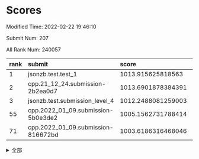 # Scores

Modified Time: 2022-02-22 19:46:10

Submit Num: 207

All Rank Num: 240057

| rank |               submit               |       score        |       sigma        | pk_num |
| :--- | :--------------------------------- | :----------------- | :----------------- | :----- |
| 1    | jsonzb.test.test_1                 | 1013.915625818563  | 0.8160744081227322 | 4637   |
| 2    | cpp.21_12_24.submission-2b2ea0d7   | 1013.6901878384391 | 0.8101264656126784 | 4636   |
| 3    | jsonzb.test.submission_level_4     | 1012.2488081259003 | 0.8094754289294962 | 4639   |
| 55   | cpp.2022_01_09.submission-5b0e3de2 | 1005.1562731788414 | 0.7291899970179796 | 4636   |
| 71   | cpp.2022_01_09.submission-816672bd | 1003.6186316468046 | 0.718093075085509  | 4641   |


<details>
<summary>全部</summary>

| rank |                 submit                 |       score        |       sigma        | pk_num |
| :--- | :------------------------------------- | :----------------- | :----------------- | :----- |
| 1    | jsonzb.test.test_1                     | 1013.915625818563  | 0.8160744081227322 | 4637   |
| 2    | cpp.21_12_24.submission-2b2ea0d7       | 1013.6901878384391 | 0.8101264656126784 | 4636   |
| 3    | jsonzb.test.submission_level_4         | 1012.2488081259003 | 0.8094754289294962 | 4639   |
| 4    | gobigger.level_3.submission_level_3_20 | 1011.8405503780104 | 0.7606166051879142 | 4640   |
| 5    | gobigger.level_3.submission_level_3_32 | 1011.6568922854606 | 0.7722036032730382 | 4640   |
| 6    | gobigger.level_3.submission_level_3_24 | 1011.3030234169867 | 0.7735123426293703 | 4638   |
| 7    | gobigger.level_3.submission_level_3_11 | 1011.1996505946181 | 0.7604246574503256 | 4639   |
| 8    | gobigger.level_3.submission_level_3_34 | 1011.1094348735446 | 0.7780646366405247 | 4636   |
| 9    | gobigger.level_3.submission_level_3_30 | 1011.0286711303371 | 0.7888809637521144 | 4636   |
| 10   | gobigger.level_3.submission_level_3_6  | 1010.6974132271197 | 0.7781634660749922 | 4634   |
| 11   | gobigger.level_3.submission_level_3_48 | 1010.6640156143308 | 0.7641822903295834 | 4634   |
| 12   | gobigger.level_3.submission_level_3_7  | 1010.5625509714473 | 0.7734432313909092 | 4642   |
| 13   | gobigger.level_3.submission_level_3_16 | 1010.5550876903984 | 0.7663716669932373 | 4641   |
| 14   | gobigger.level_3.submission_level_3_5  | 1010.5129312974739 | 0.7437868109199457 | 4635   |
| 15   | gobigger.level_3.submission_level_3_18 | 1010.3352688627431 | 0.7515864965507846 | 4636   |
| 16   | gobigger.level_3.submission_level_3_26 | 1010.3221751807239 | 0.7617891815427883 | 4647   |
| 17   | gobigger.level_3.submission_level_3_17 | 1010.2813102844528 | 0.7956471281583423 | 4640   |
| 18   | gobigger.level_3.submission_level_3_44 | 1010.2509047552634 | 0.7440126014694454 | 4640   |
| 19   | gobigger.level_3.submission_level_3_49 | 1010.1032142228795 | 0.7753047216675392 | 4640   |
| 20   | gobigger.level_3.submission_level_3_33 | 1010.0983103926117 | 0.7514309225428106 | 4645   |
| 21   | gobigger.level_3.submission_level_3_41 | 1009.9782471396445 | 0.7345347294976122 | 4637   |
| 22   | gobigger.level_3.submission_level_3_47 | 1009.9678521060774 | 0.7684773890795287 | 4646   |
| 23   | gobigger.level_3.submission_level_3_45 | 1009.9510146947642 | 0.7510006648643665 | 4635   |
| 24   | gobigger.level_3.submission_level_3_37 | 1009.9446784067561 | 0.7525680731201388 | 4637   |
| 25   | gobigger.level_3.submission_level_3_2  | 1009.9314329901258 | 0.7591789787064019 | 4638   |
| 26   | gobigger.level_3.submission_level_3_35 | 1009.9181707759176 | 0.7688177118211651 | 4640   |
| 27   | gobigger.level_3.submission_level_3_13 | 1009.8446785972612 | 0.7545820189641953 | 4638   |
| 28   | gobigger.level_3.submission_level_3_9  | 1009.794502041239  | 0.77088923573597   | 4638   |
| 29   | gobigger.level_3.submission_level_3_36 | 1009.7483301801263 | 0.7630408256672778 | 4638   |
| 30   | gobigger.level_3.submission_level_3_46 | 1009.742390638144  | 0.7393925343742734 | 4642   |
| 31   | gobigger.level_3.submission_level_3_14 | 1009.7285538363848 | 0.7414913788411585 | 4632   |
| 32   | gobigger.level_3.submission_level_3_43 | 1009.7207280855318 | 0.7661676926543826 | 4638   |
| 33   | gobigger.level_3.submission_level_3_23 | 1009.7019224969558 | 0.7621556385189029 | 4634   |
| 34   | gobigger.level_3.submission_level_3_4  | 1009.6695923982957 | 0.7680381485257393 | 4638   |
| 35   | gobigger.level_3.submission_level_3_42 | 1009.665354253633  | 0.7684856013614265 | 4636   |
| 36   | gobigger.level_3.submission_level_3_31 | 1009.6583711336514 | 0.7493087840958009 | 4643   |
| 37   | gobigger.level_3.submission_level_3_25 | 1009.5863973791223 | 0.7432171009244966 | 4636   |
| 38   | gobigger.level_3.submission_level_3_19 | 1009.5513590502184 | 0.7549426627832616 | 4639   |
| 39   | gobigger.level_3.submission_level_3_8  | 1009.4803227513452 | 0.7866301622821376 | 4641   |
| 40   | gobigger.level_3.submission_level_3_10 | 1009.4506981700048 | 0.7354298071218678 | 4638   |
| 41   | gobigger.level_3.submission_level_3_3  | 1009.4308382150874 | 0.765083589649486  | 4637   |
| 42   | gobigger.level_3.submission_level_3_28 | 1009.4041878347797 | 0.765043983452665  | 4642   |
| 43   | gobigger.level_3.submission_level_3_15 | 1009.3335396472214 | 0.7389638713312876 | 4640   |
| 44   | gobigger.level_3.submission_level_3_21 | 1009.3215188406529 | 0.744738180183241  | 4638   |
| 45   | gobigger.level_3.submission_level_3_40 | 1009.2692801940475 | 0.7417500565792848 | 4640   |
| 46   | gobigger.level_3.submission_level_3_29 | 1009.255217918027  | 0.7659186709022593 | 4641   |
| 47   | gobigger.level_3.submission_level_3_27 | 1009.2017080554211 | 0.7309398855967637 | 4641   |
| 48   | gobigger.level_3.submission_level_3_1  | 1009.1866386315392 | 0.7702114196460143 | 4634   |
| 49   | gobigger.level_3.submission_level_3_38 | 1009.0348320498072 | 0.7582235512686744 | 4635   |
| 50   | gobigger.level_3.submission_level_3_22 | 1008.9932837812074 | 0.7462106898273906 | 4642   |
| 51   | gobigger.level_3.submission_level_3_39 | 1008.754857235385  | 0.745375425334316  | 4643   |
| 52   | gobigger.level_3.submission_level_3_12 | 1008.7070037214124 | 0.7824023429428514 | 4643   |
| 53   | gobigger.level_3.submission_level_3_0  | 1008.0053263789324 | 0.7448569379737444 | 4642   |
| 54   | gobigger.level_1.submission_level_1_48 | 1005.2145374989228 | 0.710166611182751  | 4641   |
| 55   | cpp.2022_01_09.submission-5b0e3de2     | 1005.1562731788414 | 0.7291899970179796 | 4636   |
| 56   | gobigger.level_1.submission_level_1_27 | 1005.1287644635705 | 0.7200925949978421 | 4638   |
| 57   | gobigger.level_1.submission_level_1_31 | 1004.7937610866442 | 0.7334692105729467 | 4636   |
| 58   | gobigger.level_1.submission_level_1_14 | 1004.6563811600378 | 0.7286500280375636 | 4640   |
| 59   | gobigger.level_1.submission_level_1_17 | 1004.303228249185  | 0.7178146507538907 | 4635   |
| 60   | gobigger.level_1.submission_level_1_44 | 1004.1193345244079 | 0.7144668339275572 | 4640   |
| 61   | gobigger.level_1.submission_level_1_2  | 1004.07186170405   | 0.7167600902741382 | 4640   |
| 62   | gobigger.level_1.submission_level_1_49 | 1003.8929707433731 | 0.7254976790221176 | 4640   |
| 63   | gobigger.level_1.submission_level_1_13 | 1003.8597394671435 | 0.7072616984041011 | 4640   |
| 64   | gobigger.level_1.submission_level_1_30 | 1003.8232665032152 | 0.7220546232663076 | 4634   |
| 65   | gobigger.level_1.submission_level_1_12 | 1003.7908718432578 | 0.7056530739528187 | 4642   |
| 66   | gobigger.level_1.submission_level_1_16 | 1003.7666233218837 | 0.7262339492645479 | 4637   |
| 67   | gobigger.level_1.submission_level_1_28 | 1003.7488443024155 | 0.7085685539862027 | 4645   |
| 68   | gobigger.level_1.submission_level_1_25 | 1003.7280905571035 | 0.7164273207024489 | 4639   |
| 69   | gobigger.level_1.submission_level_1_1  | 1003.6921539050256 | 0.7250288699967296 | 4641   |
| 70   | gobigger.level_1.submission_level_1_19 | 1003.6339557158593 | 0.7161960912864482 | 4633   |
| 71   | cpp.2022_01_09.submission-816672bd     | 1003.6186316468046 | 0.718093075085509  | 4641   |
| 72   | gobigger.level_1.submission_level_1_43 | 1003.4891277485214 | 0.7204418405468699 | 4637   |
| 73   | gobigger.level_1.submission_level_1_38 | 1003.4629897206871 | 0.7152922780281588 | 4639   |
| 74   | gobigger.level_1.submission_level_1_0  | 1003.4457508866517 | 0.6999552749095689 | 4642   |
| 75   | gobigger.level_1.submission_level_1_33 | 1003.3273793796845 | 0.7023329450031587 | 4637   |
| 76   | gobigger.level_1.submission_level_1_41 | 1003.302479402296  | 0.7026633839138555 | 4637   |
| 77   | gobigger.level_1.submission_level_1_24 | 1003.2608230116425 | 0.7261732403226825 | 4641   |
| 78   | gobigger.level_1.submission_level_1_15 | 1003.2482724112957 | 0.6984264991974929 | 4638   |
| 79   | gobigger.level_1.submission_level_1_3  | 1003.2389017814222 | 0.7210056576586332 | 4638   |
| 80   | gobigger.level_1.submission_level_1_46 | 1003.232977237261  | 0.7165578895175517 | 4641   |
| 81   | gobigger.level_1.submission_level_1_23 | 1003.2045932190302 | 0.7101414296848576 | 4635   |
| 82   | gobigger.level_1.submission_level_1_32 | 1003.1705356999619 | 0.7181704208753563 | 4636   |
| 83   | gobigger.level_1.submission_level_1_4  | 1003.1214063938144 | 0.7181007487573668 | 4636   |
| 84   | gobigger.level_1.submission_level_1_7  | 1003.0755706603667 | 0.7080791187591237 | 4638   |
| 85   | gobigger.level_1.submission_level_1_8  | 1003.0722969654125 | 0.7209166140565741 | 4640   |
| 86   | gobigger.level_1.submission_level_1_20 | 1003.0691957012606 | 0.7121923743081944 | 4646   |
| 87   | gobigger.level_1.submission_level_1_36 | 1003.0466087068139 | 0.7258496457097842 | 4639   |
| 88   | gobigger.level_1.submission_level_1_37 | 1002.9759841193561 | 0.7090665570611067 | 4636   |
| 89   | gobigger.level_1.submission_level_1_21 | 1002.935929170003  | 0.7187763000037786 | 4639   |
| 90   | gobigger.level_1.submission_level_1_5  | 1002.9041244081452 | 0.7173396277823124 | 4641   |
| 91   | gobigger.level_1.submission_level_1_11 | 1002.8973614573587 | 0.7221262889709932 | 4636   |
| 92   | gobigger.level_1.submission_level_1_34 | 1002.8925475544348 | 0.7110963517945975 | 4638   |
| 93   | gobigger.level_1.submission_level_1_40 | 1002.8920685795885 | 0.7199872161590598 | 4638   |
| 94   | gobigger.level_1.submission_level_1_9  | 1002.8299499579284 | 0.7175253173923547 | 4636   |
| 95   | gobigger.level_1.submission_level_1_29 | 1002.8198056407755 | 0.7080703812859298 | 4641   |
| 96   | gobigger.level_1.submission_level_1_35 | 1002.6799980514905 | 0.7247937325610323 | 4639   |
| 97   | gobigger.level_1.submission_level_1_42 | 1002.5582442684874 | 0.7181834000837397 | 4641   |
| 98   | gobigger.level_1.submission_level_1_22 | 1002.5459719461161 | 0.7063821905683747 | 4639   |
| 99   | gobigger.level_1.submission_level_1_18 | 1002.4965509622846 | 0.7096083459651439 | 4641   |
| 100  | gobigger.level_1.submission_level_1_39 | 1002.4474903411792 | 0.7079736128090235 | 4639   |
| 101  | gobigger.level_1.submission_level_1_6  | 1002.3940466962671 | 0.7121236351994155 | 4641   |
| 102  | gobigger.level_1.submission_level_1_10 | 1002.2559436407385 | 0.7181322743692364 | 4637   |
| 103  | gobigger.level_1.submission_level_1_26 | 1002.2061864671259 | 0.7096072754004532 | 4640   |
| 104  | gobigger.level_1.submission_level_1_47 | 1002.1713336462733 | 0.7057450595821076 | 4639   |
| 105  | gobigger.level_1.submission_level_1_45 | 1001.5797818522909 | 0.7104520223252979 | 4638   |
| 106  | gobigger.random.submission_random_9    | 997.8605882756282  | 0.698597932247922  | 4635   |
| 107  | gobigger.random.submission_random_27   | 997.3470855692285  | 0.713215888092034  | 4640   |
| 108  | gobigger.random.submission_random_42   | 997.2202449144273  | 0.7090952980833276 | 4638   |
| 109  | gobigger.random.submission_random_3    | 997.1424637991457  | 0.7014208736296099 | 4644   |
| 110  | gobigger.random.submission_random_5    | 997.1139779707866  | 0.6981840686261834 | 4637   |
| 111  | gobigger.random.submission_random_40   | 997.0719502676332  | 0.7123219720342143 | 4640   |
| 112  | gobigger.random.submission_random_22   | 997.0658029929956  | 0.7067350311345528 | 4639   |
| 113  | gobigger.random.submission_random_41   | 996.9103119967505  | 0.7084410012444295 | 4642   |
| 114  | gobigger.random.submission_random_2    | 996.7924587669916  | 0.7163050050760777 | 4636   |
| 115  | gobigger.random.submission_random_17   | 996.6962717967448  | 0.7063690797832222 | 4640   |
| 116  | gobigger.random.submission_random_30   | 996.6905102278499  | 0.7173970609363344 | 4637   |
| 117  | gobigger.random.submission_random_11   | 996.6750914616182  | 0.7150636595015862 | 4632   |
| 118  | gobigger.random.submission_random_1    | 996.6238906448218  | 0.7019435053639247 | 4639   |
| 119  | gobigger.random.submission_random_47   | 996.5836510240304  | 0.7063826238705464 | 4638   |
| 120  | gobigger.random.submission_random_18   | 996.5420793671378  | 0.6985572485879009 | 4639   |
| 121  | gobigger.random.submission_random_31   | 996.3418897842056  | 0.7061748908953966 | 4639   |
| 122  | gobigger.random.submission_random_14   | 996.2633248102636  | 0.6935982716396468 | 4639   |
| 123  | gobigger.random.submission_random_7    | 996.2124346462831  | 0.7127602346386335 | 4636   |
| 124  | gobigger.random.submission_random_49   | 996.1905590581384  | 0.7009302119909034 | 4642   |
| 125  | gobigger.random.submission_random_8    | 996.1009088052909  | 0.7183507358148602 | 4639   |
| 126  | gobigger.random.submission_random_23   | 996.0929792428518  | 0.7224998001583308 | 4644   |
| 127  | gobigger.random.submission_random_6    | 996.0717319351351  | 0.7176465995784693 | 4638   |
| 128  | gobigger.random.submission_random_12   | 996.0577581626804  | 0.7250744805132604 | 4642   |
| 129  | gobigger.random.submission_random_48   | 996.0120436816637  | 0.705896341994003  | 4639   |
| 130  | gobigger.random.submission_random_46   | 995.9977728128092  | 0.7089029825097093 | 4637   |
| 131  | gobigger.random.submission_random_44   | 995.9696807648887  | 0.7188430445768227 | 4634   |
| 132  | gobigger.random.submission_random_4    | 995.89921917856    | 0.7030151186574572 | 4638   |
| 133  | gobigger.random.submission_random_35   | 995.8592789851028  | 0.7040864145145245 | 4644   |
| 134  | gobigger.random.submission_random_24   | 995.8490875285861  | 0.7106496459489086 | 4641   |
| 135  | gobigger.random.submission_random_38   | 995.8480239216944  | 0.7145318557499951 | 4637   |
| 136  | gobigger.random.submission_random_19   | 995.8384801204924  | 0.7201526259598863 | 4641   |
| 137  | gobigger.random.submission_random_29   | 995.8299559647961  | 0.7180945480596501 | 4642   |
| 138  | gobigger.random.submission_random_39   | 995.8093831820124  | 0.7174359225267836 | 4636   |
| 139  | gobigger.random.submission_random_33   | 995.7925168619068  | 0.7055781017808319 | 4638   |
| 140  | gobigger.random.submission_random_36   | 995.7471563724024  | 0.7230539603806452 | 4636   |
| 141  | gobigger.random.submission_random_16   | 995.5935479654527  | 0.7236993086930947 | 4639   |
| 142  | gobigger.random.submission_random_43   | 995.5834332322385  | 0.7039948328160776 | 4635   |
| 143  | gobigger.random.submission_random_15   | 995.5523032815647  | 0.7112595856977618 | 4641   |
| 144  | gobigger.random.submission_random_10   | 995.521437375823   | 0.702284558949225  | 4641   |
| 145  | gobigger.random.submission_random_32   | 995.4710087512453  | 0.7071913519096521 | 4633   |
| 146  | gobigger.random.submission_random_0    | 995.2232356425789  | 0.7070904876961694 | 4639   |
| 147  | gobigger.random.submission_random_37   | 995.2056391436936  | 0.7061275936431877 | 4636   |
| 148  | gobigger.random.submission_random_34   | 995.0835720987423  | 0.7167347050343069 | 4636   |
| 149  | gobigger.random.submission_random_20   | 995.003272976769   | 0.7194670618912017 | 4640   |
| 150  | gobigger.random.submission_random_45   | 994.8507499585551  | 0.6956044489721699 | 4635   |
| 151  | gobigger.random.submission_random_28   | 994.7137833503705  | 0.7183254239518315 | 4640   |
| 152  | gobigger.random.submission_random_21   | 994.6713296259884  | 0.7352765055994992 | 4637   |
| 153  | gobigger.random.submission_random_25   | 994.6178961776578  | 0.7086796175654655 | 4637   |
| 154  | gobigger.random.submission_random_26   | 994.0207315738264  | 0.7255815526572049 | 4638   |
| 155  | gobigger.level_2.submission_level_2_1  | 993.8275879295804  | 0.7274337047726895 | 4641   |
| 156  | gobigger.random.submission_random_13   | 993.7664970282913  | 0.7179376785973371 | 4642   |
| 157  | gobigger.level_2.submission_level_2_34 | 993.5039735560586  | 0.7299040799668444 | 4639   |
| 158  | gobigger.level_2.submission_level_2_48 | 993.4411376086678  | 0.7464773093878524 | 4642   |
| 159  | gobigger.level_2.submission_level_2_31 | 993.4004983974163  | 0.7581396841284125 | 4635   |
| 160  | gobigger.level_2.submission_level_2_23 | 993.3108383908507  | 0.7437203626357572 | 4635   |
| 161  | gobigger.level_2.submission_level_2_22 | 993.2378237132215  | 0.7535383347824303 | 4637   |
| 162  | gobigger.level_2.submission_level_2_0  | 993.2179699600232  | 0.719001414261427  | 4638   |
| 163  | gobigger.level_2.submission_level_2_32 | 993.0929767336693  | 0.7395677625107248 | 4639   |
| 164  | gobigger.level_2.submission_level_2_4  | 993.0813227849128  | 0.7228502088720659 | 4638   |
| 165  | gobigger.level_2.submission_level_2_33 | 993.0271075151329  | 0.7403329738317355 | 4644   |
| 166  | gobigger.level_2.submission_level_2_36 | 992.9075332420252  | 0.7290721988906391 | 4638   |
| 167  | gobigger.level_2.submission_level_2_3  | 992.8406970488637  | 0.7420143672224444 | 4642   |
| 168  | gobigger.level_2.submission_level_2_5  | 992.8349188017967  | 0.7337317650703525 | 4643   |
| 169  | gobigger.level_2.submission_level_2_10 | 992.692038795871   | 0.7212601653010842 | 4641   |
| 170  | gobigger.level_2.submission_level_2_25 | 992.6072342205077  | 0.7346727565049551 | 4639   |
| 171  | gobigger.level_2.submission_level_2_39 | 992.5538075184643  | 0.7375181062804309 | 4633   |
| 172  | gobigger.level_2.submission_level_2_2  | 992.5184488606183  | 0.7261168940455747 | 4640   |
| 173  | gobigger.level_2.submission_level_2_21 | 992.4790375652611  | 0.7415113764817991 | 4641   |
| 174  | gobigger.level_2.submission_level_2_6  | 992.4741693899722  | 0.7308600608177256 | 4640   |
| 175  | gobigger.level_2.submission_level_2_26 | 992.4263380379316  | 0.7442764644663699 | 4634   |
| 176  | gobigger.level_2.submission_level_2_15 | 992.3350374432321  | 0.7462820516379808 | 4639   |
| 177  | gobigger.level_2.submission_level_2_20 | 992.3124951635808  | 0.7419350074316906 | 4639   |
| 178  | gobigger.level_2.submission_level_2_24 | 992.234872264065   | 0.7523906352092097 | 4638   |
| 179  | gobigger.level_2.submission_level_2_8  | 992.1417576300255  | 0.7345672949292229 | 4641   |
| 180  | gobigger.level_2.submission_level_2_30 | 992.0212922784671  | 0.7524502723828075 | 4640   |
| 181  | gobigger.level_2.submission_level_2_11 | 991.9937175614378  | 0.7529186612131981 | 4641   |
| 182  | gobigger.level_2.submission_level_2_19 | 991.9834046099132  | 0.7506011041122561 | 4643   |
| 183  | gobigger.level_2.submission_level_2_47 | 991.9159342029003  | 0.7595052311235898 | 4641   |
| 184  | gobigger.level_2.submission_level_2_18 | 991.9017230592164  | 0.7439487279585187 | 4637   |
| 185  | gobigger.level_2.submission_level_2_43 | 991.8329924523412  | 0.7364668883245021 | 4636   |
| 186  | gobigger.level_2.submission_level_2_29 | 991.7588349730221  | 0.7589611786669703 | 4641   |
| 187  | gobigger.level_2.submission_level_2_7  | 991.7544952397948  | 0.7394556449554182 | 4637   |
| 188  | gobigger.level_2.submission_level_2_17 | 991.7287239740804  | 0.7520635480446207 | 4634   |
| 189  | gobigger.level_2.submission_level_2_14 | 991.7253564450158  | 0.7512361386642225 | 4644   |
| 190  | gobigger.level_2.submission_level_2_49 | 991.6857040688233  | 0.747943159213335  | 4639   |
| 191  | gobigger.level_2.submission_level_2_16 | 991.6501850038701  | 0.7374246240079083 | 4637   |
| 192  | gobigger.level_2.submission_level_2_9  | 991.5411586197353  | 0.7384711964803784 | 4638   |
| 193  | gobigger.level_2.submission_level_2_13 | 991.4987837860276  | 0.7483358302639651 | 4641   |
| 194  | gobigger.level_2.submission_level_2_37 | 991.4845205271433  | 0.7445464869273449 | 4640   |
| 195  | gobigger.level_2.submission_level_2_40 | 991.4553121688829  | 0.7570232415295407 | 4639   |
| 196  | gobigger.level_2.submission_level_2_28 | 991.1770875058676  | 0.7473587580457476 | 4638   |
| 197  | gobigger.level_2.submission_level_2_41 | 991.1133365520384  | 0.7425975110967301 | 4634   |
| 198  | gobigger.level_2.submission_level_2_27 | 991.097984179558   | 0.7858789026125592 | 4642   |
| 199  | gobigger.level_2.submission_level_2_35 | 991.025979923022   | 0.7531387710492835 | 4639   |
| 200  | gobigger.level_2.submission_level_2_12 | 990.8194606970538  | 0.7415950022930832 | 4638   |
| 201  | gobigger.level_2.submission_level_2_38 | 990.767898902629   | 0.7536357555059074 | 4646   |
| 202  | gobigger.level_2.submission_level_2_46 | 990.7178953793288  | 0.7778335210578959 | 4641   |
| 203  | gobigger.level_2.submission_level_2_44 | 990.5578702162605  | 0.7470013978463802 | 4634   |
| 204  | gobigger.level_2.submission_level_2_42 | 990.4050569021616  | 0.7673776915597732 | 4637   |
| 205  | gobigger.level_2.submission_level_2_45 | 990.2590060950228  | 0.7611193358698986 | 4638   |
| 206  | gobigger.none.submission_none_0        | 978.9967647376812  | 1.2155120045534524 | 4638   |
| 207  | gobigger.none.submission_none_1        | 976.4044425115501  | 1.4278590756629521 | 4641   |

</details>